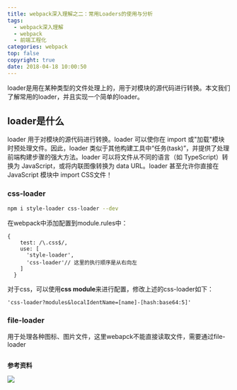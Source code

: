 ```yaml
---
title: webpack深入理解之二：常用Loaders的使用与分析
tags:
  - webpack深入理解
  - webpack
  - 前端工程化
categories: webpack
top: false
copyright: true
date: 2018-04-18 10:00:50
---
```

loader是用在某种类型的文件处理上的，用于对模块的源代码进行转换。本文我们了解常用的loader，并且实现一个简单的loader。
<!--more-->

## loader是什么
loader 用于对模块的源代码进行转换。loader 可以使你在 import 或"加载"模块时预处理文件。因此，loader 类似于其他构建工具中“任务(task)”，并提供了处理前端构建步骤的强大方法。loader 可以将文件从不同的语言（如 TypeScript）转换为 JavaScript，或将内联图像转换为 data URL。loader 甚至允许你直接在 JavaScript 模块中 import CSS文件！

### css-loader
```bash
npm i style-loader css-loader --dev
```
在webpack中添加配置到module.rules中：
```
{
    test: /\.css$/,
    use: [
      'style-loader',
      'css-loader'// 这里的执行顺序是从右向左
    ]
  }
```
对于css，可以使用**css module**来进行配置，修改上述的css-loader如下：
```
'css-loader?modules&localIdentName=[name]-[hash:base64:5]'
```

### file-loader
用于处理各种图标、图片文件，这里webapck不能直接读取文件，需要通过file-loader
```

```

**参考资料**
[]()

![](http://oankigr4l.bkt.clouddn.com/wexin.png)